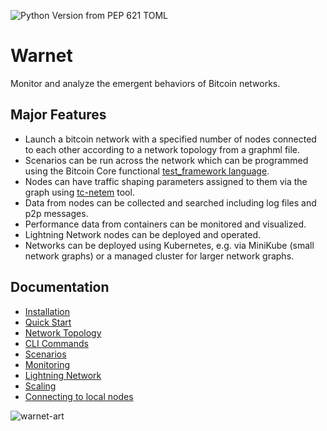 ![Python Version from PEP 621 TOML](https://img.shields.io/python/required-version-toml?tomlFilePath=https://raw.githubusercontent.com/bitcoin-dev-project/warnet/main/pyproject.toml)
# Warnet

Monitor and analyze the emergent behaviors of Bitcoin networks.

## Major Features

* Launch a bitcoin network with a specified number of nodes connected to each other according to a network topology from a graphml file.
* Scenarios can be run across the network which can be programmed using the Bitcoin Core functional [test_framework language](https://github.com/bitcoin/bitcoin/tree/master/test/functional).
* Nodes can have traffic shaping parameters assigned to them via the graph using [tc-netem](https://manpages.ubuntu.com/manpages/trusty/man8/tc-netem.8.html) tool.
* Data from nodes can be collected and searched including log files and p2p messages.
* Performance data from containers can be monitored and visualized.
* Lightning Network nodes can be deployed and operated.
* Networks can be deployed using Kubernetes, e.g. via MiniKube (small network graphs) or a managed cluster for larger network graphs.

## Documentation

- [Installation](/docs/install.md)
- [Quick Start](/docs/quickstart.md)
- [Network Topology](/docs/graph.md)
- [CLI Commands](/docs/warnet.md)
- [Scenarios](/docs/scenarios.md)
- [Monitoring](/docs/logging_monitoring.md)
- [Lightning Network](/docs/lightning.md)
- [Scaling](/docs/scaling.md)
- [Connecting to local nodes](https://github.com/bitcoin-dev-project/warnet/blob/main/docs/)

![warnet-art](https://raw.githubusercontent.com/bitcoin-dev-project/warnet/main/docs/machines.webp)
